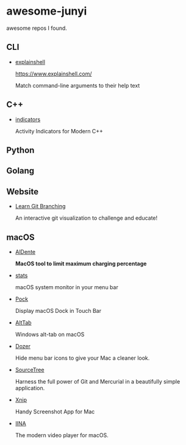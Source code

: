 # awesome-junyi
awesome repos I found.

## CLI

- [explainshell](https://github.com/idank/explainshell)
   
   https://www.explainshell.com/
   
   Match command-line arguments to their help text


## C++

- [indicators](https://github.com/p-ranav/indicators)

   Activity Indicators for Modern C++

## Python


## Golang

## Website

- [Learn Git Branching](https://github.com/pcottle/learnGitBranching)

   An interactive git visualization to challenge and educate!

## macOS

- [AlDente](https://github.com/davidwernhart/AlDente)

   **MacOS tool to limit maximum charging percentage**
   
- [stats](https://github.com/exelban/stats)

   macOS system monitor in your menu bar
   
- [Pock](https://github.com/pigigaldi/Pock)

   Display macOS Dock in Touch Bar

- [AltTab](https://github.com/lwouis/alt-tab-macos)

   Windows alt-tab on macOS

- [Dozer](https://github.com/Mortennn/Dozer)

   Hide menu bar icons to give your Mac a cleaner look.
   
- [SourceTree](https://www.sourcetreeapp.com/)

   Harness the full power of Git and Mercurial in a beautifully simple application.

- [Xnip](http://xnipapp.com/)

   Handy Screenshot App for Mac

- [IINA](https://github.com/iina/iina)

   The modern video player for macOS.
